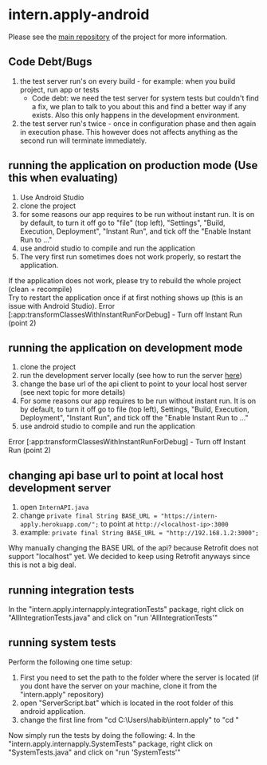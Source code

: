# intern.apply-android

Please see the [main repository](https://github.com/DimaMukhin/intern.apply) of the project for more information.

## Code Debt/Bugs

1. the test server run's on every build - for example: when you build project, run app or tests
    - Code debt: we need the test server for system tests but couldn't find a fix, we plan to talk to you about this
     and find a better way if any exists. Also this only happens in the development environment.
2. the test server run's twice - once in configuration phase and then again in execution phase. This however does not affects anything as the second run will terminate immediately.

## running the application on production mode (Use this when evaluating)

1. Use Android Studio
2. clone the project
3. for some reasons our app requires to be run without instant run. It is on by default, to turn it off
   go to "file" (top left), "Settings", "Build, Execution, Deployment", "Instant Run", and tick off the
   "Enable Instant Run to ..."
3. use android studio to compile and run the application  
4. The very first run sometimes does not work properly, so restart the application.  

If the application does not work, please try to rebuild the whole project (clean + recompile)  
Try to restart the application once if at first nothing shows up (this is an issue with Android Studio). 
Error [:app:transformClassesWithInstantRunForDebug] - Turn off Instant Run (point 2)

## running the application on development mode

1. clone the project
2. run the development server locally (see how to run the server [here](https://github.com/DimaMukhin/intern.apply))
3. change the base url of the api client to point to your local host server (see next topic for more details)
4. For some reasons our app requires to be run without instant run. It is on by default, to turn it off
   go to file (top left), Settings, "Build, Execution, Deployment", "Instant Run", and tick off the
   "Enable Instant Run to ..."
5. use android studio to compile and run the application

Error [:app:transformClassesWithInstantRunForDebug] - Turn off Instant Run (point 2)

## changing api base url to point at local host development server

1. open `InternAPI.java`
2. change `private final String BASE_URL = "https://intern-apply.herokuapp.com/";` to point at `http://<localhost-ip>:3000`
3. example: `private final String BASE_URL = "http://192.168.1.2:3000";`  

Why manually changing the BASE URL of the api? because Retrofit does not support "localhost" yet. We decided to keep using Retrofit anyways since this is not a big deal.

## running integration tests

In the "intern.apply.internapply.integrationTests" package, right click on "AllIntegrationTests.java" and click on "run 'AllIntegrationTests'"

## running system tests

Perform the following one time setup:  
1. First you need to set the path to the folder where the server is located (if you dont have the server on your machine, clone it from the "intern.apply" repository)
2. open "ServerScript.bat" which is located in the root folder of this android application.
3. change the first line from "cd C:\Users\habib\intern.apply" to "cd <path to the server folder you cloned>"

Now simply run the tests by doing the following:
4. In the "intern.apply.internapply.SystemTests" package, right click on "SystemTests.java" and click on "run 'SystemTests'"
